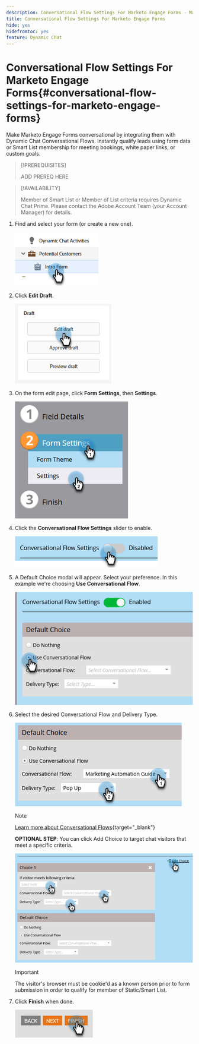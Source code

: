 ```yaml
---
description: Conversational Flow Settings For Marketo Engage Forms - Marketo Docs - Product Documentation
title: Conversational Flow Settings For Marketo Engage Forms
hide: yes
hidefromtoc: yes
feature: Dynamic Chat
---
```

# Conversational Flow Settings For Marketo Engage Forms{#conversational-flow-settings-for-marketo-engage-forms}

Make Marketo Engage Forms conversational by integrating them with Dynamic Chat Conversational Flows. Instantly qualify leads using form data or Smart List membership for meeting bookings, white paper links, or custom goals.

>[!PREREQUISITES]
>
>ADD PREREQ HERE

>[!AVAILABILITY]
>
>Member of Smart List or Member of List criteria requires Dynamic Chat Prime. Please contact the Adobe Account Team (your Account Manager) for details.

1. Find and select your form (or create a new one).

   ![](assets/conversational-flow-settings-1.png)

1. Click **Edit Draft**.

   ![](assets/conversational-flow-settings-2.png)

1. On the form edit page, click **Form Settings**, then **Settings**.

   ![](assets/conversational-flow-settings-3.png)

1. Click the **Conversational Flow Settings** slider to enable.

   ![](assets/conversational-flow-settings-4.png)

1. A Default Choice modal will appear. Select your preference. In this example we're choosing **Use Conversational Flow**.

   ![](assets/conversational-flow-settings-5.png)

1. Select the desired Conversational Flow and Delivery Type.

   ![](assets/conversational-flow-settings-6.png)

   >[!NOTE]
   >
   >[Learn more about Conversational Flows](/help/marketo/product-docs/demand-generation/dynamic-chat-two/automated-chat/conversational-flow-overview.md){target="_blank"}

   **OPTIONAL STEP**: You can click Add Choice to target chat visitors that meet a specific criteria. 

   ![](assets/conversational-flow-settings-7.png)
   
   >[!IMPORTANT]
   >
   >The visitor's browser must be cookie'd as a known person prior to form submission in order to qualify for member of Static/Smart List.

1. Click **Finish** when done.

   ![](assets/conversational-flow-settings-8.png)
